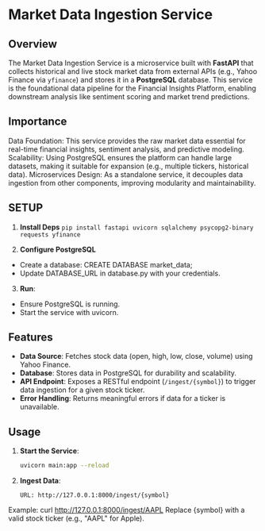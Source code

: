 # Market Data Ingestion Service

## Overview
The Market Data Ingestion Service is a microservice built with **FastAPI** that collects historical and live stock market data from external APIs (e.g., Yahoo Finance via `yfinance`) and stores it in a **PostgreSQL** database. This service is the foundational data pipeline for the Financial Insights Platform, enabling downstream analysis like sentiment scoring and market trend predictions.

## Importance
Data Foundation: This service provides the raw market data essential for real-time financial insights, sentiment analysis, and predictive modeling.
Scalability: Using PostgreSQL ensures the platform can handle large datasets, making it suitable for expansion (e.g., multiple tickers, historical data).
Microservices Design: As a standalone service, it decouples data ingestion from other components, improving modularity and maintainability.

## SETUP

1. **Install Deps**
```pip install fastapi uvicorn sqlalchemy psycopg2-binary requests yfinance```

2. **Configure PostgreSQL**
- Create a database: CREATE DATABASE market_data;
- Update DATABASE_URL in database.py with your credentials.

3. **Run**:
- Ensure PostgreSQL is running.
- Start the service with uvicorn.

## Features
- **Data Source**: Fetches stock data (open, high, low, close, volume) using Yahoo Finance.
- **Database**: Stores data in PostgreSQL for durability and scalability.
- **API Endpoint**: Exposes a RESTful endpoint (`/ingest/{symbol}`) to trigger data ingestion for a given stock ticker.
- **Error Handling**: Returns meaningful errors if data for a ticker is unavailable.

## Usage
1. **Start the Service**:
   ```bash
   uvicorn main:app --reload

2. **Ingest Data**:

    ```URL: http://127.0.0.1:8000/ingest/{symbol}```
    
Example: curl http://127.0.0.1:8000/ingest/AAPL
Replace {symbol} with a valid stock ticker (e.g., "AAPL" for Apple).